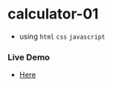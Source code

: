 # calculator-01
 - using `html` `css` `javascript`
### Live Demo
 - [Here](https://irahuldutta02.github.io/web-dev-projects-01/calculator-01/index.html)
